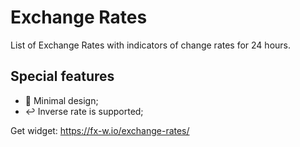 # Exchange Rates

List of Exchange Rates with indicators of change rates for 24 hours.

## Special features

* 🎨 Minimal design;
* ↩️ Inverse rate is supported;

Get widget: https://fx-w.io/exchange-rates/
